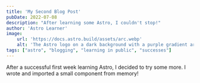 ```yaml
---
title: 'My Second Blog Post'
pubDate: 2022-07-08
description: "After learning some Astro, I couldn't stop!"
author: 'Astro Learner'
image:
    url: 'https://docs.astro.build/assets/arc.webp'
    alt: 'The Astro logo on a dark background with a purple gradient arc.'
tags: ["astro", "blogging", "learning in public", "successes"]
---
```

After a successful first week learning Astro, I decided to try some more. I wrote and imported a small component from memory!